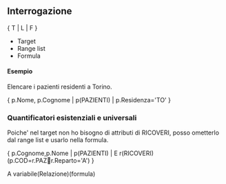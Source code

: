 ## Interrogazione
{ T | L | F }

- Target
- Range list
- Formula

#### Esempio
Elencare i pazienti residenti a Torino.

{ p.Nome, p.Cognome | p(PAZIENTI) | p.Residenza='TO' }

### Quantificatori esistenziali e universali

Poiche' nel target non ho bisogno di attributi di RICOVERI, posso ometterlo dal
range list e usarlo nella formula.

{ p.Cognome,p.Nome | p(PAZIENTI) | E r(RICOVERI)(p.COD=r.PAZr.Reparto='A') }

A variabile(Relazione)(formula)
